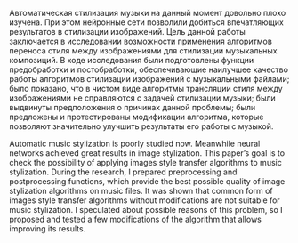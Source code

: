 Автоматическая стилизация музыки на данный момент довольно плохо изучена. При этом нейронные сети позволили добиться впечатляющих результатов в стилизации изображений. Цель данной работы заключается в исследовании возможности применения алгоритмов переноса стиля между изображениями для стилизации музыкальных композиций. В ходе исследования были подготовлены функции предобработки и постобработки, обеспечивающие наилучшее качество работы алгоритмов стилизации изображений с музыкальными файлами; было показано, что в чистом виде алгоритмы трансляции стиля между изображениями не справляются с задачей стилизации музыки; были выдвинуты предположения о причинах данной проблемы; были предложены и протестированы модификации алгоритма, которые позволяют значительно улучшить результаты его работы с музыкой.


Automatic music stylization is poorly studied now. Meanwhile neural networks achieved great results in image stylization. This paper’s goal is to check the possibility of applying images style transfer algorithms to music stylization. During the research, I prepared preprocessing and postprocessing functions, which provide the best possible quality of image stylization algorithms on music files. It was shown that common form of images style transfer algorithms without modifications are not suitable for music stylization. I speculated about possible reasons of this problem, so I proposed and tested a few modifications of the algorithm that allows improving its results. 
